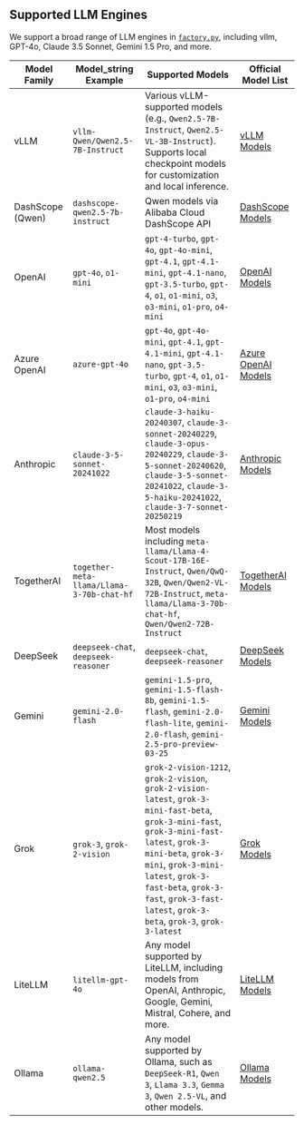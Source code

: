 ## Supported LLM Engines

We support a broad range of LLM engines in [`factory.py`](../../agentflow/agentflow/engine/factory.py), including vllm, GPT-4o, Claude 3.5 Sonnet, Gemini 1.5 Pro, and more.

| Model Family | Model_string Example | Supported Models | Official Model List |
|--------------|---------------------|------------------|---------------------|
| vLLM | `vllm-Qwen/Qwen2.5-7B-Instruct` | Various vLLM-supported models (e.g., `Qwen2.5-7B-Instruct`, `Qwen2.5-VL-3B-Instruct`). Supports local checkpoint models for customization and local inference. | [vLLM Models](https://docs.vllm.ai/en/latest/models/supported_models.html) |
| DashScope (Qwen) | `dashscope-qwen2.5-7b-instruct` | Qwen models via Alibaba Cloud DashScope API | [DashScope Models](https://help.aliyun.com/zh/model-studio/getting-started/models) |
| OpenAI | `gpt-4o`, `o1-mini` | `gpt-4-turbo`, `gpt-4o`, `gpt-4o-mini`, `gpt-4.1`, `gpt-4.1-mini`, `gpt-4.1-nano`, `gpt-3.5-turbo`, `gpt-4`, `o1`, `o1-mini`, `o3`, `o3-mini`, `o1-pro`, `o4-mini` | [OpenAI Models](https://platform.openai.com/docs/models) |
| Azure OpenAI | `azure-gpt-4o` | `gpt-4o`, `gpt-4o-mini`, `gpt-4.1`, `gpt-4.1-mini`, `gpt-4.1-nano`, `gpt-3.5-turbo`, `gpt-4`, `o1`, `o1-mini`, `o3`, `o3-mini`, `o1-pro`, `o4-mini` | [Azure OpenAI Models](https://learn.microsoft.com/en-us/azure/ai-services/openai/reference#models) |
| Anthropic | `claude-3-5-sonnet-20241022` | `claude-3-haiku-20240307`, `claude-3-sonnet-20240229`, `claude-3-opus-20240229`, `claude-3-5-sonnet-20240620`, `claude-3-5-sonnet-20241022`, `claude-3-5-haiku-20241022`, `claude-3-7-sonnet-20250219` | [Anthropic Models](https://docs.anthropic.com/en/docs/about-claude/models/all-models) |
| TogetherAI | `together-meta-llama/Llama-3-70b-chat-hf` | Most models including `meta-llama/Llama-4-Scout-17B-16E-Instruct`, `Qwen/QwQ-32B`, `Qwen/Qwen2-VL-72B-Instruct`, `meta-llama/Llama-3-70b-chat-hf`, `Qwen/Qwen2-72B-Instruct` | [TogetherAI Models](https://api.together.ai/models) |
| DeepSeek | `deepseek-chat`, `deepseek-reasoner` | `deepseek-chat`, `deepseek-reasoner` | [DeepSeek Models](https://api-docs.deepseek.com/quick_start/pricing) |
| Gemini | `gemini-2.0-flash` | `gemini-1.5-pro`, `gemini-1.5-flash-8b`, `gemini-1.5-flash`, `gemini-2.0-flash-lite`, `gemini-2.0-flash`, `gemini-2.5-pro-preview-03-25` | [Gemini Models](https://ai.google.dev/gemini-api/docs/models) |
| Grok | `grok-3`, `grok-2-vision` | `grok-2-vision-1212`, `grok-2-vision`, `grok-2-vision-latest`, `grok-3-mini-fast-beta`, `grok-3-mini-fast`, `grok-3-mini-fast-latest`, `grok-3-mini-beta`, `grok-3-mini`, `grok-3-mini-latest`, `grok-3-fast-beta`, `grok-3-fast`, `grok-3-fast-latest`, `grok-3-beta`, `grok-3`, `grok-3-latest` | [Grok Models](https://docs.x.ai/docs/models#models-and-pricing) |
| LiteLLM | `litellm-gpt-4o` | Any model supported by LiteLLM, including models from OpenAI, Anthropic, Google, Gemini, Mistral, Cohere, and more. | [LiteLLM Models](https://docs.litellm.ai/docs/providers) |
| Ollama | `ollama-qwen2.5` | Any model supported by Ollama, such as `DeepSeek-R1`, `Qwen 3`, `Llama 3.3`, `Gemma 3`, `Qwen 2.5‑VL`, and other models. | [Ollama Models](https://ollama.ai/library) |

